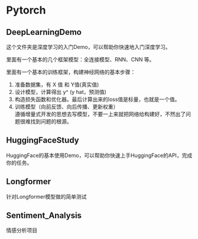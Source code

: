 # Pytorch

## DeepLearningDemo
这个文件夹是深度学习的入门Demo，可以帮助你快速地入门深度学习。<br/>

里面有一个基本的几个框架模型：全连接模型、RNN、CNN 等。<br/>

里面有一个基本的训练框架，构建神经网络的基本步骤：<br/>
1. 准备数据集，有 X 值 和 Y值(真实值)<br/>
2. 设计模型，计算得出 y^ (y hat，预测值)<br/>
3. 构造损失函数和优化器。最后计算出来的loss值是标量，也就是一个值。<br/>
4. 训练模型（向前反馈、向后传播、更新权重）<br/>
遵循增量式开发的思想去写模型，不要一上来就把网络给构建好，不然出了问题很难找到问题的根源。

## HuggingFaceStudy
HuggingFace的基本使用Demo，可以帮助你快速上手HuggingFace的API，完成你的任务。

## Longformer
针对Longformer模型做的简单测试

## Sentiment_Analysis
情感分析项目